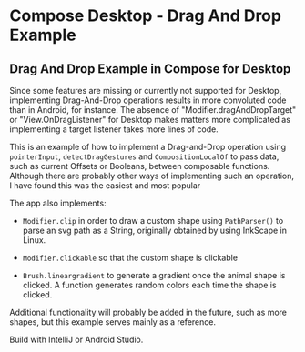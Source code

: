 # Compose Desktop - Drag And Drop Example
## Drag And Drop Example in Compose for Desktop


Since some features are missing or currently not supported for Desktop, implementing Drag-And-Drop operations results in more convoluted code than in Android, for instance. The absence of "Modifier.dragAndDropTarget" or "View.OnDragListener" for Desktop makes matters more complicated as implementing a target listener takes more lines of code.


This is an example of how to implement a Drag-and-Drop operation using ```pointerInput```, ```detectDragGestures``` and ```CompositionLocalOf``` to pass data, such as current Offsets or Booleans, between composable functions. Although there are probably other ways of implementing such an operation, I have found this was the easiest and most popular


The app also implements:


- ```Modifier.clip``` in order to draw a custom shape using ```PathParser()``` to parse an svg path as a String, originally obtained by using InkScape in Linux.

- ```Modifier.clickable``` so that the custom shape is clickable

- ```Brush.lineargradient``` to generate a gradient once the animal shape is clicked. A function generates random colors each time the shape is clicked. 


Additional functionality will probably be added in the future, such as more shapes, but this example serves mainly as a reference.


Build with IntelliJ or Android Studio.
